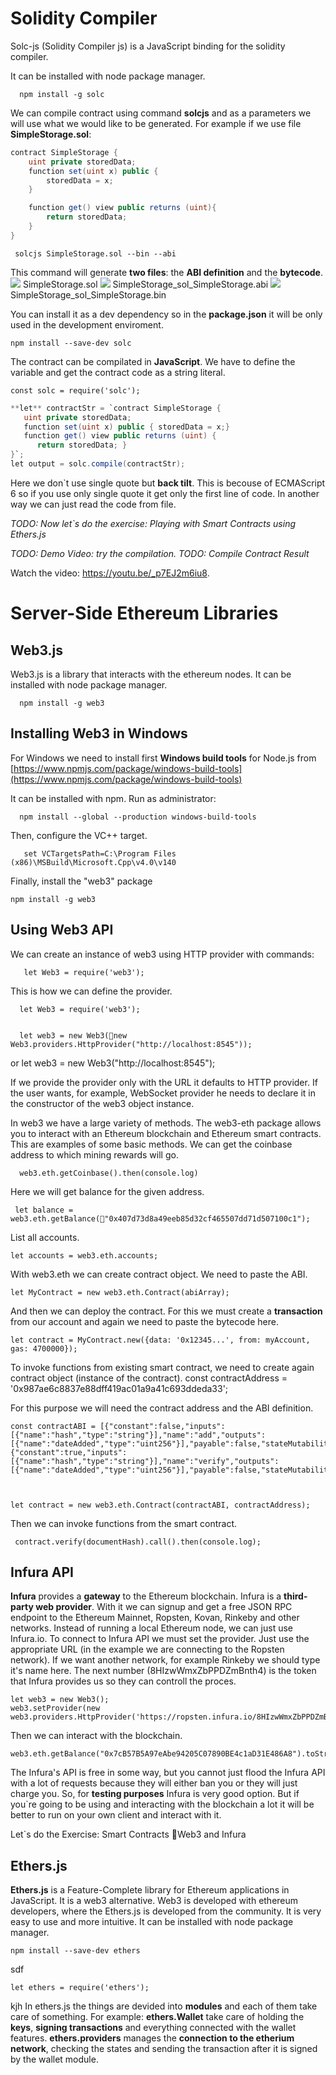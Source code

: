 # Solidity Compiler

Solc-js (Solidity Compiler js) is a JavaScript binding for the solidity compiler. 

It can be installed with node package manager. 

      npm install -g solc

We can compile contract using command **solcjs** and as a parameters we will use what we would like to be generated. For example if we use file **SimpleStorage.sol**:
```cs
contract SimpleStorage {
	uint private storedData;
	function set(uint x) public {
	    storedData = x;
	}

	function get() view public returns (uint){
	    return storedData;
	}
}
```


     solcjs SimpleStorage.sol --bin --abi 

This command will generate **two files**: the **ABI definition** and the **bytecode**.
![](/assets/server-side-ethereum-libraries-solc-js-01.png) SimpleStorage.sol
![](/assets/server-side-ethereum-libraries-solc-js-02.png) SimpleStorage_sol_SimpleStorage.abi
![](/assets/server-side-ethereum-libraries-solc-js-03.png) SimpleStorage_sol_SimpleStorage.bin



You can install it as a dev dependency so in the **package.json** it will be only used in the development enviroment. 

```npm install --save-dev solc```


The contract can be compilated in **JavaScript**. We have to define the variable and get the contract code as a string literal. 

`const solc = require('solc');`

```cs
**let** contractStr = `contract SimpleStorage {
   uint private storedData;
   function set(uint x) public { storedData = x;}
   function get() view public returns (uint) {
      return storedData; }
}`;
let output = solc.compile(contractStr);
```

Here we don`t use single quote but **back tilt**. This is becouse of ECMAScript 6 so if you use only single quote it get only the first line of code. In another way we can just read the code from file.

*TODO: Now let`s do the exercise: Playing with Smart Contracts using Ethers.js*

*TODO: Demo Video: try the compilation.*
*TODO: Compile Contract Result*


<div class="video-player">
  Watch the video: <a target="_blank" href="https://youtu.be/_p7EJ2m6iu8">https://youtu.be/_p7EJ2m6iu8</a>.
</div>
<script src="/assets/js/video.js"></script>





# Server-Side Ethereum Libraries


## Web3.js
Web3.js is a library that interacts with the ethereum nodes. 
It can be installed with node package manager. 

      npm install -g web3



## Installing Web3 in Windows

For Windows we need to install first **Windows build tools** for Node.js from 
[https://www.npmjs.com/package/windows-build-tools](https://www.npmjs.com/package/windows-build-tools)

It can be installed with npm. Run as administrator:

      npm install --global --production windows-build-tools



Then, configure the VC++ target.

       set VCTargetsPath=C:\Program Files (x86)\MSBuild\Microsoft.Cpp\v4.0\v140



  Finally, install the "web3" package

    npm install -g web3

## Using Web3 API
We can create an instance of web3 using HTTP provider with commands:

       let Web3 = require('web3');
       
       
 This is how we can define the provider.  

      let Web3 = require('web3');

      
      let web3 = new Web3(new Web3.providers.HttpProvider("http://localhost:8545"));
or
      let web3 = new Web3("http://localhost:8545");



If we provide the provider only with the URL it defaults to HTTP provider. If the user wants, for example, WebSocket provider he needs to declare it in the constructor of the web3 object instance.

In web3 we have a large variety of methods. The web3-eth package allows you to interact with an Ethereum blockchain and Ethereum smart contracts.
This are examples of some basic methods. 
We can get the coinbase address to which mining rewards will go. 

      web3.eth.getCoinbase().then(console.log)  
Here we will get balance for the given address.

     let balance = web3.eth.getBalance("0x407d73d8a49eeb85d32cf465507dd71d507100c1");

List all accounts.

    let accounts = web3.eth.accounts;
    
With web3.eth we can create contract object. We need to paste the ABI. 

    let MyContract = new web3.eth.Contract(abiArray);

And then we can deploy the contract. For this we must create a **transaction** from our account and again we need to paste the bytecode here.

    let contract = MyContract.new({data: '0x12345...', from: myAccount, gas: 4700000});

To invoke functions from existing smart contract, we need to create again contract object (instance of the contract). 
    const contractAddress = '0x987ae6c8837e88dff419ac01a9a41c693ddeda33';
    
   For this purpose we will need the contract address and the ABI definition.

    const contractABI = [{"constant":false,"inputs":[{"name":"hash","type":"string"}],"name":"add","outputs":[{"name":"dateAdded","type":"uint256"}],"payable":false,"stateMutability":"nonpayable","type":"function"},{"constant":true,"inputs":[{"name":"hash","type":"string"}],"name":"verify","outputs":[{"name":"dateAdded","type":"uint256"}],"payable":false,"stateMutability":"view","type":"function"}];



    let contract = new web3.eth.Contract(contractABI, contractAddress);
 
 Then we can invoke functions from the smart contract.
     
     contract.verify(documentHash).call().then(console.log);
 
      
    
   


     
                 

   
  
## Infura API

**Infura** provides a **gateway** to the Ethereum blockchain. Infura is a **third-party web provider**. With it we can signup and get a free JSON RPC endpoint to the Ethereum Mainnet, Ropsten, Kovan, Rinkeby and other networks. 
Instead of running a local Ethereum node, we can just use Infura.io. 
To connect to Infura API we must set the provider. Just use the appropriate URL (in the example we are connecting to the Ropsten network). If we want another network, for example Rinkeby we should type it's name here. The next number (8HIzwWmxZbPPDZmBnth4) is the token that Infura provides us so they can controll the proces. 

    let web3 = new Web3();
    web3.setProvider(new web3.providers.HttpProvider('https://ropsten.infura.io/8HIzwWmxZbPPDZmBnth4'));
   Then we can interact with the blockchain.
    
    web3.eth.getBalance("0x7cB57B5A97eAbe94205C07890BE4c1aD31E486A8").toString();

The Infura's API is free in some way, but you cannot just flood the Infura API with a lot of requests because they will either ban you or they will just charge you. So, for **testing purposes** Infura is very good option. But if you`re going to be using and interacting with the blockchain a lot it will be better to run on your own client and interact with it.


Let`s do the Exercise: Smart Contracts Web3 and Infura
 
## Ethers.js

**Ethers.js** is a Feature-Complete library for Ethereum applications in JavaScript. It is a web3 alternative. Web3 is developed with ethereum developers, where the Ethers.js is developed from the community. It is very easy to use and more intuitive. 
It can be installed with node package manager.

    npm install --save-dev ethers

sdf

    let ethers = require('ethers');

kjh
In ethers.js the things are devided into **modules** and each of them take care of something. For example: 
**ethers.Wallet** take care of holding the **keys**, **signing transactions** and everything connected with the wallet features. 
**ethers.providers** manages the **connection to the etherium network**, checking the states and sending the transaction after it is signed by the wallet module. 

